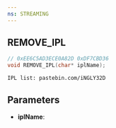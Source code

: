 ```yaml
---
ns: STREAMING
---
```

## REMOVE_IPL

```c
// 0xEE6C5AD3ECE0A82D 0xDF7CBD36
void REMOVE_IPL(char* iplName);
```

```
IPL list: pastebin.com/iNGLY32D  
```

## Parameters
* **iplName**: 

